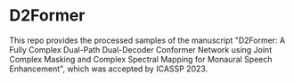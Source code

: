 # D2Former
This repo provides the processed samples of the manuscript "D2Former: A Fully Complex Dual-Path Dual-Decoder Conformer Network using Joint Complex Masking and Complex Spectral Mapping for Monaural Speech Enhancement", which was accepted by ICASSP 2023. 
